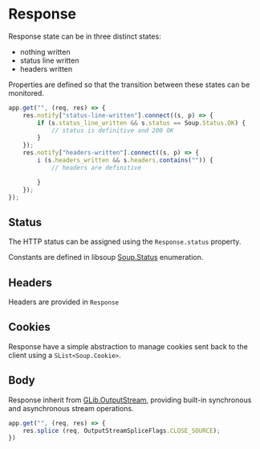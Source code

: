 # Response

Response state can be in three distinct states:

 - nothing written
 - status line written
 - headers written

Properties are defined so that the transition between these states can be
monitored.

```javascript
app.get("", (req, res) => {
    res.notify["status-line-written"].connect((s, p) => {
        if (s.status_line_written && s.status == Soup.Status.OK) {
            // status is definitive and 200 OK
        }
    });
    res.notify["headers-written"].connect((s, p) => {
        i (s.headers_written && s.headers.contains("")) {
            // headers are definitive

        }
    });
});
```

## Status

The HTTP status can be assigned using the `Response.status` property.

Constants are defined in libsoup
[Soup.Status](http://valadoc.org/#!api=libsoup-2.4/Soup.Status) enumeration.

## Headers

Headers are provided in `Response`

## Cookies

Response have a simple abstraction to manage cookies sent back to the client
using a `SList<Soup.Cookie>`.

## Body

Response inherit from
[GLib.OutputStream](http://valadoc.org/#!api=gio-2.0/GLib.OutputStream),
providing built-in synchronous and asynchronous stream operations.

```javascript
app.get("", (req, res) => {
    res.splice (req, OutputStreamSpliceFlags.CLOSE_SOURCE);
})
```
